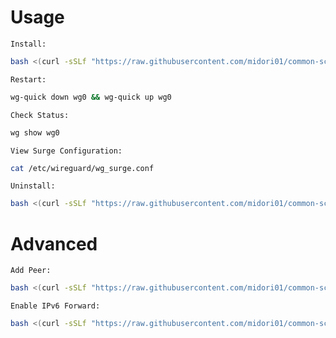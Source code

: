 # Usage
`Install:`
```bash
bash <(curl -sSLf "https://raw.githubusercontent.com/midori01/common-scripts/main/wireguard/install.sh")
```
`Restart:`
```bash
wg-quick down wg0 && wg-quick up wg0
```
`Check Status:`
```bash
wg show wg0
```
`View Surge Configuration:`
```bash
cat /etc/wireguard/wg_surge.conf
```
`Uninstall:`
```bash
bash <(curl -sSLf "https://raw.githubusercontent.com/midori01/common-scripts/main/wireguard/install.sh") uninstall
```

# Advanced
`Add Peer:`
```bash
bash <(curl -sSLf "https://raw.githubusercontent.com/midori01/common-scripts/main/wireguard/install.sh") peer
```
`Enable IPv6 Forward:`
```bash
bash <(curl -sSLf "https://raw.githubusercontent.com/midori01/common-scripts/main/network/network.sh") ipv6fwd
```
